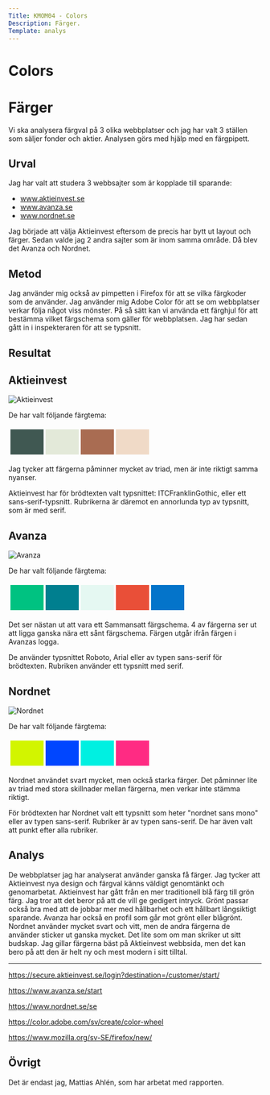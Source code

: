 ```yaml
---
Title: KMOM04 - Colors
Description: Färger.
Template: analys
---
```

# Colors


Färger
=======================

Vi ska analysera färgval på 3 olika webbplatser och jag har valt 3 ställen som säljer fonder och aktier. Analysen görs med hjälp med en färgpipett.

Urval
-----------------------
Jag har valt att studera 3 webbsajter som är kopplade till sparande:
* www.aktieinvest.se
* www.avanza.se
* www.nordnet.se

Jag började att välja Aktieinvest eftersom de precis har bytt ut layout och färger. Sedan valde jag 2 andra sajter som är inom samma område. Då blev det Avanza och Nordnet.


Metod
-----------------------
Jag använder mig också av pimpetten i Firefox för att se vilka färgkoder som de använder.
Jag använder mig Adobe Color för att se om webbplatser verkar följa något viss mönster. På så sätt kan vi använda ett färghjul för att bestämma vilket färgschema som gäller för webbplatsen. Jag har sedan gått in i inspekteraren för att se typsnitt.

Resultat
-----------------------
## Aktieinvest
![Aktieinvest](../../portfolio/assets/img/aktieinvest.jpg "Aktieinvest")

De har valt följande färgtema:

<table style="border-spacing: 4px; border-collapse: separate">
<tr>
<td style="height: 50px; width: 50px; background-color: #405852">
<td style="height: 50px; width: 50px; background-color: #e3e9d9">
<td style="height: 50px; width: 50px; background-color: #a96c52">
<td style="height: 50px; width: 50px; background-color: #f0dac7">
</tr>
</table>

Jag tycker att färgerna påminner mycket av triad, men är inte riktigt samma nyanser.

Aktieinvest har för brödtexten valt typsnittet: ITCFranklinGothic, eller ett sans-serif-typsnitt. Rubrikerna är däremot en annorlunda typ av typsnitt, som är med serif.

## Avanza
![Avanza](../../portfolio/assets/img/avanza.jpg "Avanza")

De har valt följande färgtema:

<table style="border-spacing: 4px; border-collapse: separate">
<tr>
<td style="height: 50px; width: 50px; background-color: #00c281">
<td style="height: 50px; width: 50px; background-color: #007f8f">
<td style="height: 50px; width: 50px; background-color: #e5f8f2">
<td style="height: 50px; width: 50px; background-color: #e94f38">
<td style="height: 50px; width: 50px; background-color: #0474ca">
</tr>
</table>

Det ser nästan ut att vara ett Sammansatt färgschema. 4 av färgerna ser ut att ligga ganska nära ett sånt färgschema. Färgen utgår ifrån färgen i Avanzas logga.

De använder typsnittet Roboto, Arial eller av typen sans-serif för brödtexten. Rubriken använder ett typsnitt med serif.

## Nordnet
![Nordnet](../../portfolio/assets/img/nordnet.jpg "Nordnet")

De har valt följande färgtema:

<table style="border-spacing: 4px; border-collapse: separate">
<tr>
<td style="height: 50px; width: 50px; background-color: #d2f500">
<td style="height: 50px; width: 50px; background-color: #0046ff">
<td style="height: 50px; width: 50px; background-color: #00f0e1">
<td style="height: 50px; width: 50px; background-color: #ff2b83">
</tr>
</table>

Nordnet användet svart mycket, men också starka färger. Det påminner lite av triad med stora skillnader mellan färgerna, men verkar inte stämma riktigt.

För brödtexten har Nordnet valt ett typsnitt som heter "nordnet sans mono" eller av typen sans-serif. Rubriker är av typen sans-serif. De har även valt att punkt efter alla rubriker.

Analys
-----------------------
De webbplatser jag har analyserat använder ganska få färger. Jag tycker att Aktieinvest nya design och färgval känns väldigt genomtänkt och genomarbetat. Aktieinvest har gått från en mer traditionell blå färg till grön färg. Jag tror att det beror på att de vill ge gedigert intryck. Grönt passar också bra med att de jobbar mer med hållbarhet och ett hållbart långsiktigt sparande. Avanza har också en profil som går mot grönt eller blågrönt. Nordnet använder mycket svart och vitt, men de andra färgerna de använder sticker ut ganska mycket. Det lite som om man skriker ut sitt budskap. Jag gillar färgerna bäst på Aktieinvest webbsida, men det kan bero på att den är helt ny och mest modern i sitt tilltal.

-----------------------
https://secure.aktieinvest.se/login?destination=/customer/start/

https://www.avanza.se/start

https://www.nordnet.se/se

https://color.adobe.com/sv/create/color-wheel

https://www.mozilla.org/sv-SE/firefox/new/

Övrigt
-----------------------
Det är endast jag, Mattias Ahlén, som har arbetat med rapporten.
